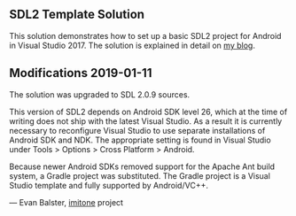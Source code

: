 SDL2 Template Solution
----------------------

This solution demonstrates how to set up a basic SDL2 project for Android in Visual Studio 2017. The solution is explained in detail on [my blog](http://trederia.blogspot.com/2017/03/building-sdl2-for-android-with-visual.html).



## Modifications 2019-01-11

The solution was upgraded to SDL 2.0.9 sources.

This version of SDL2 depends on Android SDK level 26, which at the time of writing does not ship with the latest Visual Studio.  As a result it is currently necessary to reconfigure Visual Studio to use separate installations of Android SDK and NDK.  The appropriate setting is found in Visual Studio under Tools > Options > Cross Platform > Android.

Because newer Android SDKs removed support for the Apache Ant build system, a Gradle project was substituted.  The Gradle project is a Visual Studio template and fully supported by Android/VC++.

— Evan Balster, [imitone](https://imitone.com) project